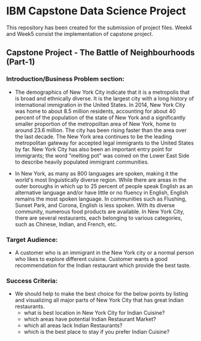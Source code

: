 # IBM Capstone Data Science Project

This repository has been created for the submission of project files. Week4 and Week5 consist the implementation of capstone project.

## Capstone Project - The Battle of Neighbourhoods (Part-1)

### Introduction/Business Problem section:
- The demographics of New York City indicate that it is a metropolis that is broad and ethnically diverse. It is the largest city with a long history of international immigration in the United States. In 2014, New York City was home to about 8.5 million residents, accounting for about 40 percent of the population of the state of New York and a significantly smaller proportion of the metropolitan area of New York, home to around 23.6 million. The city has been rising faster than the area over the last decade. The New York area continues to be the leading metropolitan gateway for accepted legal immigrants to the United States by far. New York City has also been an important entry point for immigrants; the word "melting pot" was coined on the Lower East Side to describe heavily populated immigrant communities.

- In New York, as many as 800 languages are spoken, making it the world's most linguistically diverse region. While there are areas in the outer boroughs in which up to 25 percent of people speak English as an alternative language and/or have little or no fluency in English, English remains the most spoken language. In communities such as Flushing, Sunset Park, and Corona, English is less spoken. With its diverse community, numerous food products are available. In New York City, there are several restaurants, each belonging to various categories, such as Chinese, Indian, and French, etc.


### Target Audience:
- A customer who is an immigrant in the New York city or a normal person who likes to explore different cuisine. Customer wants a good recommendation for the Indian restaurant which provide the best taste.

### Success Criteria:
- We should help to make the best choice for the below points by listing and visualizing all major parts of New York City that has great Indian restaurants.
  - what is best location in New York City for Indian Cuisine?
  - which areas have potential Indian Restaurant Market?
  - which all areas lack Indian Restaurants?
  - which is the best place to stay if you prefer Indian Cuisine?
